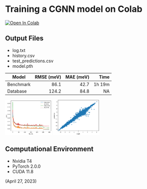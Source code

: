 # Training a CGNN model on Colab

[![Open In Colab](https://colab.research.google.com/assets/colab-badge.svg)](https://colab.research.google.com/github/Tony-Y/oqmd-v1.2-dataset-for-cgnn/blob/main/CGNN_oqmd_fe_benchmark.ipynb)

## Output Files

* log.txt
* history.csv
* test_predictions.csv
* model.pth

| Model      | RMSE (meV) | MAE (meV)  | Time   |
|------------|-----------:|-----------:|-------:|
| Benchmark  |       86.1 |       42.7 | 1h 19m |
| Database   |      124.2 |       84.8 |     NA |

<p>
  <img src="images/training_history.png" width=30%>
  <img src="images/test_prediction.png" width=30%>
</p>

## Computational Environment 

* Nvidia T4
* PyTorch 2.0.0
* CUDA 11.8

(April 27, 2023)